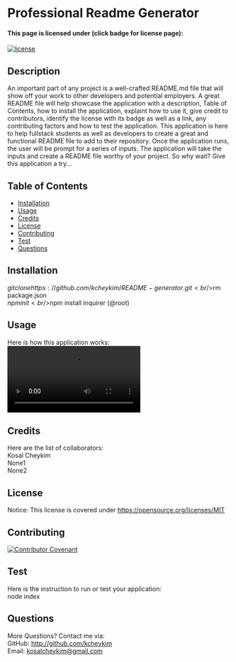 # Professional Readme Generator

#### This page is licensed under (click badge for license page): 
[![license](https://img.shields.io/badge/License-MIT-yellow.svg)](https://opensource.org/licenses/MIT)

## Description
An important part of any project is a well-crafted README.md file that will show off your work to other developers and potential employers. A great README file will help showcase the application with a description, Table of Contents, how to install the application, explaint how to use it, give credit to contributors, identify the license with its badge as well as a link, any contributing factors and how to test the application. This application is here to help fullstack students as well as developers to create a great and functional README file to add to their repository. Once the application runs, the user will be prompt for a series of inputs. The application will take the inputs and create a README file worthy of your project. So why wait? Give this application a try...

## Table of Contents
* [Installation](#installation)
* [Usage](#usage)
* [Credits](#credits)
* [License](#license) 
* [Contributing](#contributing)
* [Test](#test)  
* [Questions](#questions)

## Installation
$git clone https://github.com/kcheykim/README-generator.git<br />$rm package.json<br />$npm init<br />$npm install inquirer (@root)<br />

## Usage
Here is how this application works:  
![Readme-Generator](./assets/images/Readme-Generator.mp4?raw=true)

## Credits
Here are the list of collaborators:  
Kosal Cheykim<br />None1<br />None2<br />

## License
Notice: This license is covered under https://opensource.org/licenses/MIT

## Contributing
[![Contributor Covenant](https://img.shields.io/badge/Contributor%20Covenant-2.1-4baaaa.svg)](code_of_conduct.md)

## Test
Here is the instruction to run or test your application:  
node index

## Questions
More Questions? Contact me via:  
GitHub: http://github.com/kcheykim  
Email: kosalcheykim@gmail.com